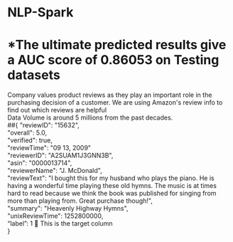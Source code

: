 # NLP-Spark <br />
# *The ultimate predicted results give a AUC score of 0.86053 on Testing datasets
Company values product reviews as they play an important role in the purchasing decision of a customer. We are using Amazon's review info to find out which reviews are helpful<br />
Data Volume is around 5 millions from the past decades. <br />
##{ 
  "reviewID": "15632", <br />
  "overall": 5.0, <br />
  "verified": true, <br />
  "reviewTime": "09 13, 2009" <br />
  "reviewerID": "A2SUAM1J3GNN3B", <br />
  "asin": "0000013714", <br />
  "reviewerName": "J. McDonald", <br />
  "reviewText": "I bought this for my husband who plays the piano. He is having a wonderful time playing these old hymns. The music is at times hard to read because we think the book was published for singing from more than playing from. Great purchase though!", <br />
  "summary": "Heavenly Highway Hymns", <br />
  "unixReviewTime": 1252800000,<br />
  “label”: 1  This is the target column<br />
}
